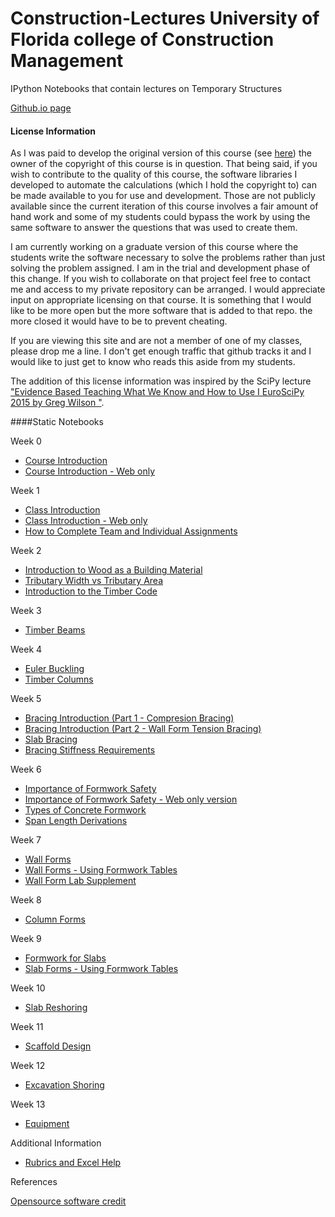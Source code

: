 Construction-Lectures University of Florida college of Construction Management
=====================

IPython Notebooks that contain lectures on Temporary Structures

[Github.io page](http://damontallen.github.io/Construction-Lectures-Fall-2014/)

#### License Information

As I was paid to develop the original version of this course (see [here](https://github.com/damontallen/Construction-Lectures)) the owner of the copyright of this course is in question.
That being said, if you wish to contribute to the quality of this course, the software
libraries I developed to automate the calculations (which I hold the copyright to) can
be made available to you for use and development.  Those are not publicly available
since the current iteration of this course involves a fair amount of hand work and
some of my students could bypass the work by using the same software to answer the
questions that was used to create them. 

I am currently working on a graduate version of this course where the students
write the software necessary to solve the problems rather than just solving the
problem assigned.  I am in the trial and development phase of this change.  If you
wish to collaborate on that project feel free to contact me and access to my private 
repository can be arranged.  I would appreciate input on appropriate licensing
on that course.  It is something that I would like to be more open but the more
software that is added to that repo. the more closed it would have to be to prevent
cheating.

If you are viewing this site and are not a member of one of my classes, please drop
me a line.  I don't get enough traffic that github tracks it and I would like to 
just get to know who reads this aside from my students.

The addition of this license information was inspired by the SciPy lecture ["Evidence Based Teaching What We Know and How to Use I EuroSciPy 2015 by Greg Wilson "](https://www.youtube.com/watch?v=kmVKGxPlTvc&index=33&list=WL).

####Static Notebooks

Week 0

* [Course Introduction](http://nbviewer.jupyter.org/github/damontallen/Construction-Lectures-Fall-2014/blob/master/Week%200%20-%20Greetings.ipynb)
* [Course Introduction - Web only](http://nbviewer.jupyter.org/github/damontallen/Construction-Lectures-Fall-2014/blob/master/Week%200%20-%20Greetings%20-%20Web%20only.ipynb)
                        
Week 1

* [Class Introduction](http://nbviewer.jupyter.org/urls/raw.github.com/damontallen/Construction-Lectures-Fall-2014/master/Week%201%20-%20Class%20Introduction.ipynb)
* [Class Introduction - Web only](http://nbviewer.jupyter.org/urls/raw.github.com/damontallen/Construction-Lectures-Fall-2014/master/Week%201%20-%20Class%20Introduction%20-%20Web%20only.ipynb)
* [How to Complete Team and Individual Assignments](http://nbviewer.jupyter.org/github/damontallen/Construction-Lectures-Fall-2014/blob/master/Week%201%20-%20How%20to%20Complete%20Team%20and%20Individual%20Assignments.ipynb)

Week 2

* [Introduction to Wood as a Building Material](http://nbviewer.jupyter.org/urls/raw.github.com/damontallen/Construction-Lectures-Fall-2014/master/Week%202%20-%20Introduction%20to%20Wood%20as%20a%20Building%20Material.ipynb)
* [Tributary Width vs Tributary Area](http://nbviewer.jupyter.org/github/damontallen/Construction-Lectures-Fall-2014/blob/master/Week%202%20-%20Tributary%20Width%20vs%20Tributary%20Area.ipynb)
* [Introduction to the Timber Code](http://nbviewer.jupyter.org/github/damontallen/Construction-Lectures-Fall-2014/blob/master/Week%202%20-%20Introduction%20to%20Timber%20NDS.ipynb)

Week 3

* [Timber Beams](http://nbviewer.jupyter.org/github/damontallen/Construction-Lectures-Fall-2014/blob/master/Week%203%20-%20Timber%20Beam%20Lecture.ipynb)

Week 4

* <a href="http://nbviewer.jupyter.org/github/damontallen/Construction-Lectures-Fall-2014/blob/master/Week%204%20-%20Euler%20Buckling.ipynb">Euler Buckling</a>
* [Timber Columns](http://nbviewer.jupyter.org/github/damontallen/Construction-Lectures-Fall-2014/blob/master/Week%204%20-%20Timber%20Column%20Lecture.ipynb)

Week 5

* <a href="http://nbviewer.jupyter.org/github/damontallen/Construction-Lectures-Fall-2014/blob/master/Week%205%20-%20Braced%20Wall%20(Part%20-%201%20Compression%20Bracing).ipynb">Bracing Introduction (Part 1 - Compresion Bracing)</a>
* <a href="http://nbviewer.jupyter.org/github/damontallen/Construction-Lectures-Fall-2014/blob/master/Week%205%20-%20Braced%20Wall%20(Part%20-%202%20Tension%20Bracing%20with%20Fasteners)%20.ipynb">Bracing Introduction (Part 2 - Wall Form Tension Bracing)</a>
* [Slab Bracing](http://nbviewer.jupyter.org/github/damontallen/Construction-Lectures-Fall-2014/blob/master/Week%205%20-%20Slab%20Braces.ipynb)
* <a href="http://nbviewer.jupyter.org/github/damontallen/Construction-Lectures-Fall-2014/blob/master/Week%205%20-%20Bracing%20Stiffness%20Requirements.ipynb">Bracing Stiffness Requirements</a>

Week 6

* <a href="http://nbviewer.jupyter.org/github/damontallen/Construction-Lectures-Fall-2014/blob/master/Week%206%20-%20Importance%20of%20Formwork%20Safety.ipynb">Importance of Formwork Safety</a>
* <a href="http://nbviewer.jupyter.org/github/damontallen/Construction-Lectures-Fall-2014/blob/master/Week%206%20-%20Importance%20of%20Formwork%20Safety%20-%20Web%20only.ipynb">Importance of Formwork Safety - Web only version</a>
* <a href="http://nbviewer.jupyter.org/github/damontallen/Construction-Lectures-Fall-2014/blob/master/Week%206%20-%20Types%20of%20Concrete%20Form%20Work.ipynb">Types of Concrete Formwork</a>
* <a href="http://nbviewer.jupyter.org/github/damontallen/Construction-Lectures-Fall-2014/blob/master/Week%206%20-%20Span%20Length%20Derivations.ipynb">Span Length Derivations</a>

Week 7

* <a href="http://nbviewer.jupyter.org/urls/raw.githubusercontent.com/damontallen/Construction-Lectures-Fall-2014/master/Week%207%20-%20Wall%20Forms.ipynb">Wall Forms</a>
* <a href="http://nbviewer.jupyter.org/urls/raw.githubusercontent.com/damontallen/Construction-Lectures-Fall-2014/master/Week%207%20-%20Wall%20Forms%20-%20Using%20Tables.ipynb">Wall Forms - Using Formwork Tables</a>
* <a href="http://nbviewer.jupyter.org/github/damontallen/Construction-Lectures-Fall-2014/blob/master/Week%207%20-%20Wall%20Form%20Lab%20Supplement.ipynb">Wall Form Lab Supplement</a>

Week 8

* <a href="http://nbviewer.jupyter.org/urls/raw.githubusercontent.com/damontallen/Construction-Lectures-Fall-2014/master/Week%208%20-%20Column%20Forms.ipynb">Column Forms</a>

Week 9

* <a href="http://nbviewer.jupyter.org/urls/raw.githubusercontent.com/damontallen/Construction-Lectures-Fall-2014/master/Week%209%20-%20Slab%20Forms.ipynb">Formwork for Slabs</a>
* <a href="http://nbviewer.jupyter.org/urls/raw.githubusercontent.com/damontallen/Construction-Lectures-Fall-2014/master/Week%209%20-%20Slab%20Forms%20-%20Using%20Tables.ipynb">Slab Forms - Using Formwork Tables</a>

Week 10

* <a href="http://nbviewer.jupyter.org/urls/raw.githubusercontent.com/damontallen/Construction-Lectures-Fall-2014/master/Week%2010%20-%20Reshoring.ipynb">Slab Reshoring</a>

Week 11

* <a href="http://nbviewer.jupyter.org/urls/raw.githubusercontent.com/damontallen/Construction-Lectures-Fall-2014/master/Week%2011%20-%20Scaffolding.ipynb">Scaffold Design</a>


Week 12

* <a href="http://nbviewer.jupyter.org/urls/raw.githubusercontent.com/damontallen/Construction-Lectures-Fall-2014/master/Week%2012%20-%20Excavation.ipynb">Excavation Shoring</a>


Week 13

* <a href="http://nbviewer.jupyter.org/urls/raw.githubusercontent.com/damontallen/Construction-Lectures-Fall-2014/master/Week%2013%20-%20Equipment.ipynb">Equipment</a>


Additional Information

* [Rubrics and Excel Help](http://nbviewer.jupyter.org/github/damontallen/Construction-Lectures-Fall-2014/blob/master/Rubrics%20and%20Excel%20Help.ipynb)

References

 <a href="http://nbviewer.jupyter.org/github/damontallen/Construction-Lectures-Fall-2014/blob/master/Resources.ipynb">Opensource software credit</a>
